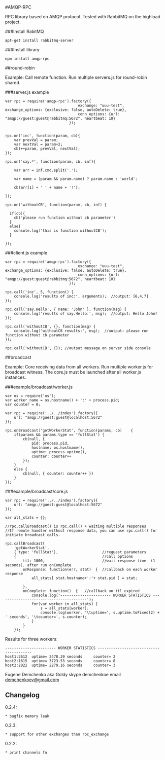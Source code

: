 
#AMQP-RPC

RPC library based on AMQP protocol.
Tested with RabbitMQ on the highload project.


###Install RabitMQ

    apt-get install rabbitmq-server

###Install library

    npm install amqp-rpc

##round-robin

Example: Call remote function.
Run multiple servers.js for round-robin shared.


###server.js example

    var rpc = require('amqp-rpc').factory({
                                     exchange: "uuu-test", exchange_options: {exclusive: false, autoDelete: true},
                                     conn_options: {url: "amqp://guest:guest@rabbitmq:5672", heartbeat: 10}
                                 });


    rpc.on('inc', function(param, cb){
        var prevVal = param;
        var nextVal = param+2;
        cb(++param, prevVal, nextVal);
    });

    rpc.on('say.*', function(param, cb, inf){

        var arr = inf.cmd.split('.');

        var name = (param && param.name) ? param.name : 'world';

        cb(arr[1] + ' ' + name + '!');

    });

    rpc.on('withoutCB', function(param, cb, inf) {

      if(cb){
        cb('please run function without cb parameter')
      }
      else{
        console.log('this is function withoutCB');
      }

    });



###client.js example

    var rpc = require('amqp-rpc').factory({
                                     exchange: "uuu-test", exchange_options: {exclusive: false, autoDelete: true},
                                     conn_options: {url: "amqp://guest:guest@rabbitmq:5672", heartbeat: 10}
                                 });

    rpc.call('inc', 5, function() {
        console.log('results of inc:', arguments);  //output: [6,4,7]
    });

    rpc.call('say.Hello', { name: 'John' }, function(msg) {
        console.log('results of say.Hello:', msg);  //output: Hello John!
    });

    rpc.call('withoutCB', {}, function(msg) {
        console.log('withoutCB results:', msg);  //output: please run function without cb parameter
    });

    rpc.call('withoutCB', {}); //output message on server side console


##broadcast

Example: Core receiving data from all workers.
Run multiple worker.js for broadcast witness.
The core.js must be launched after all worker.js instances.

###example/broadcast/worker.js

    var os = require('os');
    var worker_name = os.hostname() + ':' + process.pid;
    var counter = 0;

    var rpc = require('../../index').factory({
        url: "amqp://guest:guest@localhost:5672"
    });

    rpc.onBroadcast('getWorkerStat', function(params, cb)    {
        if(params && params.type == 'fullStat') {
            cb(null, {
                pid: process.pid,
                hostname: os.hostname(),
                uptime: process.uptime(),
                counter: counter++
            });
        }
        else {
            cb(null, { counter: counter++ })
        }
    });

###example/broadcast/core.js

    var rpc = require('../../index').factory({
        url: "amqp://guest:guest@localhost:5672"
    });

    var all_stats = {};

    //rpc.callBroadcast() is rpc.call() + waiting multiple responses
    //If remote handler without response data, you can use rpc.call() for initiate broadcast calls.

    rpc.callBroadcast(
        'getWorkerStat',
        { type: 'fullStat'},                    //request parameters
        {                                       //call options
            ttl: 1000,                          //wait response time  (1 seconds), after run onComplete
            onResponse: function(err, stat)  {  //callback on each worker response
                all_stats[ stat.hostname+':'+ stat.pid ] = stat;

            },
            onComplete: function()  {   //callback on ttl expired
                console.log('----------------------- WORKER STATISTICS ----------------------------------------');
                for(var worker in all_stats) {
                    s = all_stats[worker];
                    console.log(worker, '\tuptime=', s.uptime.toFixed(2) + ' seconds', '\tcounter=', s.counter);
                }
            }
        });


Results for three workers:

    ----------------------- WORKER STATISTICS ----------------------------------------
    host1:2612 	uptime= 2470.39 seconds 	counter= 2
    host2:1615 	uptime= 3723.53 seconds 	counter= 8
    host2:2822 	uptime= 2279.16 seconds 	counter= 3

Eugene Demchenko aka Goldy skype demchenkoe email demchenkoev@gmail.com



## Changelog

0.2.4:

    * bugfix memory leak

0.2.3:

	* support for other exchanges than rpc_exchange


0.2.2:

	* print channels fn


